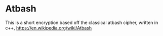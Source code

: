 # Atbash
This is a short encryption based off the classical atbash cipher, written in c++, https://en.wikipedia.org/wiki/Atbash
